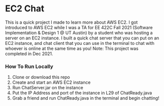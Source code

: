 # EC2 Chat

This is a quick project I made to learn more about AWS EC2.
I got introduced to AWS EC2 while I was a TA for EE 422C Fall 2021 (Software Implementation & Design 1 @ UT Austin) by a student who was hosting a server on an EC2 instance.
I built a quick chat server that you can put on an EC2 instance, and chat client that you can use in the terminal to chat with whoever is online at the same time as you!
Note: This project was completed in Dec 2021.

### How To Run Locally

1. Clone or download this repo
2. Create and start an AWS EC2 instance
3. Run ChatServer.jar on the instance
4. Put the IP Address and port of the instance in L29 of ChatReady.java
5. Grab a friend and run ChatReady.java in the terminal and begin chatting!
